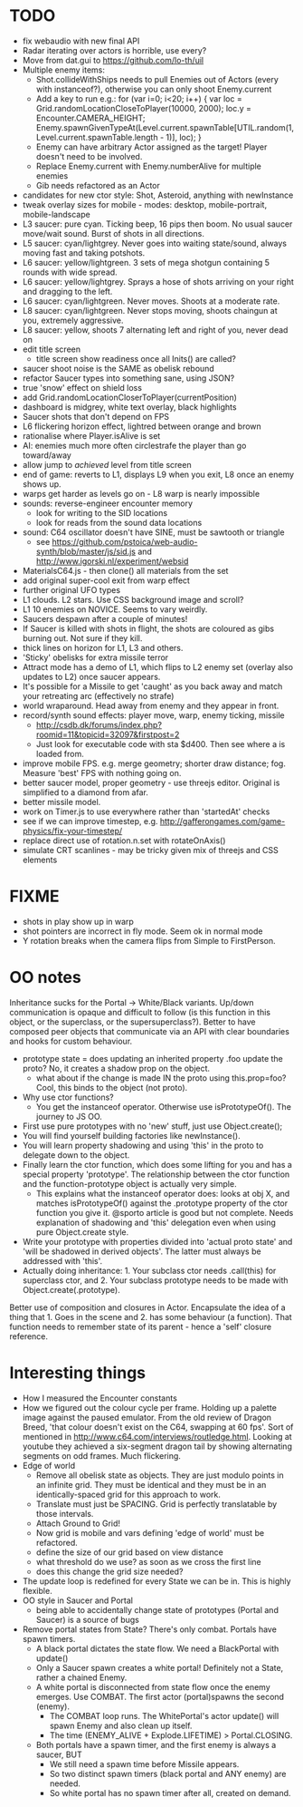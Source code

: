 # TODO

  - fix webaudio with new final API
  - Radar iterating over actors is horrible, use every?
  - Move from dat.gui to https://github.com/lo-th/uil
  - Multiple enemy items:
    - Shot.collideWithShips needs to pull Enemies out of Actors (every with instanceof?), otherwise you can only shoot Enemy.current
    - Add a key to run e.g.: for (var i=0; i<20; i++) { var loc = Grid.randomLocationCloseToPlayer(10000, 2000); loc.y = Encounter.CAMERA_HEIGHT; Enemy.spawnGivenTypeAt(Level.current.spawnTable[UTIL.random(1, Level.current.spawnTable.length - 1)], loc); }
    - Enemy can have arbitrary Actor assigned as the target! Player doesn't need to be involved.
    - Replace Enemy.current with Enemy.numberAlive for multiple enemies
    - Gib needs refactored as an Actor
  - candidates for new ctor style: Shot, Asteroid, anything with newInstance
  - tweak overlay sizes for mobile - modes: desktop, mobile-portrait, mobile-landscape
  - L3 saucer: pure cyan. Ticking beep, 16 pips then boom. No usual saucer move/wait sound. Burst of shots in all directions.
  - L5 saucer: cyan/lightgrey. Never goes into waiting state/sound, always moving fast and taking potshots.
  - L6 saucer: yellow/lightgreen. 3 sets of mega shotgun containing 5 rounds with wide spread.
  - L6 saucer: yellow/lightgrey. Sprays a hose of shots arriving on your right and dragging to the left.
  - L6 saucer: cyan/lightgreen. Never moves. Shoots at a moderate rate.
  - L8 saucer: cyan/lightgreen. Never stops moving, shoots chaingun at you, extremely aggressive.
  - L8 saucer: yellow, shoots 7 alternating left and right of you, never dead on
  - edit title screen
    - title screen show readiness once all Inits() are called?
  - saucer shoot noise is the SAME as obelisk rebound
  - refactor Saucer types into something sane, using JSON?
  - true 'snow' effect on shield loss
  - add Grid.randomLocationCloserToPlayer(currentPosition)
  - dashboard is midgrey, white text overlay, black highlights
  - Saucer shots that don't depend on FPS
  - L6 flickering horizon effect, lightred between orange and brown
  - rationalise where Player.isAlive is set
  - AI: enemies much more often circlestrafe the player than go toward/away
  - allow jump to *achieved* level from title screen
  - end of game: reverts to L1, displays L9 when you exit, L8 once an enemy shows up.
  - warps get harder as levels go on - L8 warp is nearly impossible
  - sounds: reverse-engineer encounter memory
    - look for writing to the SID locations
    - look for reads from the sound data locations
  - sound: C64 oscillator doesn't have SINE, must be sawtooth or triangle
    - see https://github.com/pstoica/web-audio-synth/blob/master/js/sid.js and http://www.igorski.nl/experiment/websid
  - MaterialsC64.js - then clone() all materials from the set
  - add original super-cool exit from warp effect
  - further original UFO types
  - L1 clouds. L2 stars. Use CSS background image and scroll?
  - L1 10 enemies on NOVICE. Seems to vary weirdly.
  - Saucers despawn after a couple of minutes!
  - If Saucer is killed with shots in flight, the shots are coloured as gibs burning out. Not sure if they kill.
  - thick lines on horizon for L1, L3 and others.
  - 'Sticky' obelisks for extra missile terror
  - Attract mode has a demo of L1, which flips to L2 enemy set (overlay also updates to L2) once saucer appears.
  - It's possible for a Missile to get 'caught' as you back away and match your retreating arc (effectively no strafe)
  - world wraparound. Head away from enemy and they appear in front.
  - record/synth sound effects: player move, warp, enemy ticking, missile
    - http://csdb.dk/forums/index.php?roomid=11&topicid=32097&firstpost=2
    - Just look for executable code with sta $d400. Then see where a is loaded from.
  - improve mobile FPS. e.g. merge geometry; shorter draw distance; fog. Measure 'best' FPS with nothing going on.
  - better saucer model, proper geometry - use threejs editor. Original is simplified to a diamond from afar.
  - better missile model.
  - work on Timer.js to use everywhere rather than 'startedAt' checks
  - see if we can improve timestep, e.g. http://gafferongames.com/game-physics/fix-your-timestep/
  - replace direct use of rotation.n.set with rotateOnAxis()
  - simulate CRT scanlines - may be tricky given mix of threejs and CSS elements

# FIXME

  - shots in play show up in warp
  - shot pointers are incorrect in fly mode. Seem ok in normal mode
  - Y rotation breaks when the camera flips from Simple to FirstPerson.

# OO notes

Inheritance sucks for the Portal -> White/Black variants. Up/down communication is opaque and difficult to follow (is this function in this object, or the superclass, or the supersuperclass?). Better to have composed peer objects that communicate via an API with clear boundaries and hooks for custom behaviour.

  - prototype state = does updating an inherited property .foo update the proto? No, it creates a shadow prop on the object.
    - what about if the change is made IN the proto using this.prop=foo? Cool, this binds to the object (not proto).
  - Why use ctor functions?
    - You get the instanceof operator. Otherwise use isPrototypeOf().
The journey to JS OO.
  - First use pure prototypes with no 'new' stuff, just use Object.create();
  - You will find yourself building factories like newInstance().
  - You will learn property shadowing and using 'this' in the proto to delegate down to the object.
  - Finally learn the ctor function, which does some lifting for you and has a special property 'prototype'. The relationship between the ctor function and the function-prototype object is actually very simple.
    - This explains what the instanceof operator does: looks at obj X, and matches isPrototypeOf() against the .prototype property of the ctor function you give it.
@sporto article is good but not complete. Needs explanation of shadowing and 'this' delegation even when using pure Object.create style.
  - Write your prototype with properties divided into 'actual proto state' and 'will be shadowed in derived objects'. The latter must always be addressed with 'this'.
  - Actually doing inheritance: 1. Your subclass ctor needs <Super>.call(this) for superclass ctor, and 2. Your subclass prototype needs to be made with Object.create(<Super>.prototype).

Better use of composition and closures in Actor. Encapsulate the idea of a thing that 1. Goes in the scene and 2. has some behaviour (a function). That function needs to remember state of its parent - hence a 'self' closure reference.

# Interesting things

  - How I measured the Encounter constants
  - How we figured out the colour cycle per frame. Holding up a palette image against the paused emulator. From the old review of Dragon Breed, 'that colour doesn't exist on the C64, swapping at 60 fps'. Sort of mentioned in http://www.c64.com/interviews/routledge.html. Looking at youtube they achieved a six-segment dragon tail by showing alternating segments on odd frames. Much flickering.
  - Edge of world
    - Remove all obelisk state as objects. They are just modulo points in an infinite grid. They must be identical and they must be in an identically-spaced grid for this approach to work.
    - Translate must just be SPACING. Grid is perfectly translatable by those intervals.
    - Attach Ground to Grid!
    - Now grid is mobile and vars defining 'edge of world' must be refactored.
    - define the size of our grid based on view distance
    - what threshold do we use? as soon as we cross the first line
    - does this change the grid size needed?
  - The update loop is redefined for every State we can be in. This is highly flexible.
  - OO style in Saucer and Portal
    - being able to accidentally change state of prototypes (Portal and Saucer) is a source of bugs
  - Remove portal states from State? There's only combat. Portals have spawn timers.
      - A black portal dictates the state flow. We need a BlackPortal with update()
      - Only a Saucer spawn creates a white portal! Definitely not a State, rather a chained Enemy.
      - A white portal is disconnected from state flow once the enemy emerges. Use COMBAT. The first actor (portal)spawns the second (enemy).
        - The COMBAT loop runs. The WhitePortal's actor update() will spawn Enemy and also clean up itself.
        - The time (ENEMY_ALIVE + Explode.LIFETIME) > Portal.CLOSING.
      - Both portals have a spawn timer, and the first enemy is always a saucer, BUT
        - We still need a spawn time before Missile appears.
        - So two distinct spawn timers (black portal and ANY enemy) are needed.
        - So white portal has no spawn timer after all, created on demand.
